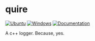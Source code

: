 # quire

[![Ubuntu](https://github.com/Galfurian/quire/actions/workflows/ubuntu.yml/badge.svg)](https://github.com/Galfurian/quire/actions/workflows/ubuntu.yml)
[![Windows](https://github.com/Galfurian/quire/actions/workflows/windows.yml/badge.svg)](https://github.com/Galfurian/quire/actions/workflows/windows.yml)
[![Documentation](https://github.com/Galfurian/quire/actions/workflows/documentation.yml/badge.svg)](https://github.com/Galfurian/quire/actions/workflows/documentation.yml)

A c++ logger. Because, yes.
